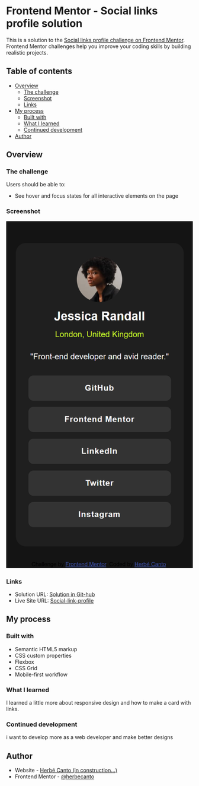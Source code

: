 # Frontend Mentor - Social links profile solution

This is a solution to the [Social links profile challenge on Frontend Mentor](https://www.frontendmentor.io/challenges/social-links-profile-UG32l9m6dQ). Frontend Mentor challenges help you improve your coding skills by building realistic projects.

## Table of contents

-  [Overview](#overview)
   -  [The challenge](#the-challenge)
   -  [Screenshot](#screenshot)
   -  [Links](#links)
-  [My process](#my-process)
   -  [Built with](#built-with)
   -  [What I learned](#what-i-learned)
   -  [Continued development](#continued-development)
-  [Author](#author)

## Overview

### The challenge

Users should be able to:

-  See hover and focus states for all interactive elements on the page

### Screenshot

![](./screenshot.png)

### Links

-  Solution URL: [Solution in Git-hub](https://github.com/herbecanto/Social-Links-Profile)
-  Live Site URL: [Social-link-profile](https://herbecanto.github.io/Social-Links-Profile/)

## My process

### Built with

-  Semantic HTML5 markup
-  CSS custom properties
-  Flexbox
-  CSS Grid
-  Mobile-first workflow

### What I learned

I learned a little more about responsive design and how to make a card with links.

### Continued development

i want to develop more as a web developer and make better designs

## Author

-  Website - [Herbé Canto (in construction...)](https://herbecanto.github.io/)
-  Frontend Mentor - [@herbecanto](https://www.frontendmentor.io/profile/herbecanto)
